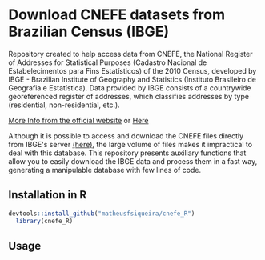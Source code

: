# Download CNEFE datasets from Brazilian Census (IBGE)
Repository created to help access data from CNEFE, the National Register of Addresses for Statistical Purposes (Cadastro Nacional de Estabelecimentos para Fins Estatísticos) of the 2010 Census, developed by IBGE - Brazilian Institute of Geography and Statistics (Instituto Brasileiro de Geografia e Estatística). Data provided by IBGE consists of a countrywide georeferenced register of addresses, which classifies addresses by type (residential, non-residential, etc.).

[More Info from the official website](https://www.ibge.gov.br/estatisticas/sociais/trabalho/9662-censo-demografico-2010.html) or [Here](https://censo2010.ibge.gov.br/cnefe/)

Although it is possible to access and download the CNEFE files directly from IBGE's server [(here)](https://ftp.ibge.gov.br/Censos/Censo_Demografico_2010/Cadastro_Nacional_de_Enderecos_Fins_Estatisticos), the large volume of files makes it impractical to deal with this database. This repository presents auxiliary functions that allow you to easily download the IBGE data and process them in a fast way, generating a manipulable database with few lines of code.

## Installation in R
``` R
devtools::install_github("matheusfsiqueira/cnefe_R")
  library(cnefe_R)
```

## Usage
